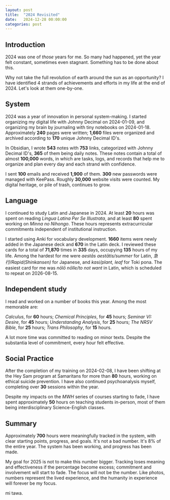 ```yaml
---
layout: post
title:  "2024 Revisited"
date:   2024-12-28 00:00:00
categories: post
---
```

<!--more-->

## Introduction

2024 was one of *those* years for me. So many had happened, yet the year felt constant, sometimes even stagnant. Something has to be done about this. 

Why not take the full revolution of earth around the sun as an opportunity? I have identified 4 strands of achievements and efforts in my life at the end of 2024. Let's look at them one-by-one.

## System

2024 was a year of innovation in personal system-making. I started organizing my digital life with Johnny Decimal on 2024-01-09, and organizing my brain by journaling with tiny notebooks on 2024-01-18. Approximately **240** pages were written; **1,660** files were organized and archived according to **170** unique Johnny Decimal ID's.

In Obsidian, I wrote **543** notes with **753** links, categorized with Johnny Decimal ID's, **365** of them being daily notes. These notes contain a total of almost **100,000** words, in which are tasks, logs, and records that help me to organize and plan every day and each strand with confidence.

I sent **100** emails and received **1,900** of them. **300** new passwords were managed with KeePass. Roughly **30,000** website visits were counted. My digital heritage, or pile of trash, continues to grow.

## Language

I continued to study Latin and Japanese in 2024. At least **20** hours was spent on reading *Lingua Latina Per Se Illustrata*, and at least **80** spent working on *Minna no Nihongo*. These hours represents extracurricular commitments independent of institutional instruction. 

I started using Anki for vocabulary development. **1660** items were newly added in the Japanese deck and **670** in the Latin deck. I reviewed these cards for a total of **71,870** times in **335** days, occupying **135** hours of my life. Among the hardest for me were *aestās aestātis/summer* for Latin, *急行/Rapid(Shinkansen)* for Japanese, and *kasi/plant, leaf* for Toki pona. The easiest card for me was *nōlō nōlle/to not want* in Latin, which is scheduled to repeat on 2026-08-15.

## Independent study

I read and worked on a number of books this year. Among the most memorable are:

*Calculus*, for **60** hours; *Chemical Principles*, for **45** hours; *Seminar VI: Desire*, for **45** hours; *Understanding Analysis*, for **25** hours; *The NRSV Bible*, for **25** hours; *Trans Philosophy*, for **15** hours.

A lot more time was committed to reading on minor texts. Despite the substantia level of commitment, every hour felt effective. 

## Social Practice

After the completion of my training on 2024-02-08, I have been shifting at the Hey Sam program at Samaritans for more than **80** hours, working on ethical suicide prevention. I have also continued psychoanalysis myself, completing over **30** sessions within the year.

Despite my impacts on the *MWH* series of courses starting to fade, I have spent approximately **50** hours on teaching students in-person, most of them being interdisciplinary Science-English classes.

## Summary

Approximately **700** hours were meaningfully tracked in the system, with clear starting points, progress, and goals. It's not a bad number. It's 8% of the entire year. The system has been working, and progress has been made.

My goal for 2025 is not to make this number bigger. Tracking loses meaning and effectiveness if the percentage become excess; commitment and involvement will start to fade. The focus will not be the number. Like photos, numbers represent the lived experience, and the humanity in experience will forever be my focus.

mi tawa.